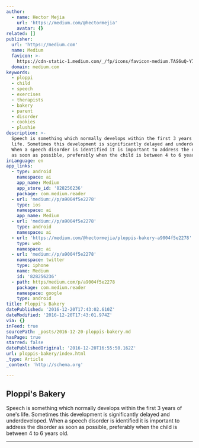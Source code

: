 ```yaml
---
author:
  - name: Hector Mejia
    url: 'https://medium.com/@hectormejia'
    avatar: {}
related: []
publisher:
  url: 'https://medium.com'
  name: Medium
  favicon: >-
    https://cdn-static-1.medium.com/_/fp/icons/favicon-medium.TAS6uQ-Y7kcKgi0xjcYHXw.ico
  domain: medium.com
keywords:
  - ploppi
  - child
  - speech
  - exercises
  - therapists
  - bakery
  - parent
  - disorder
  - cookies
  - plushie
description: >-
  Speech is something which normally develops within the first 3 years of one's
  life. Sometimes this development is significantly delayed and underdeveloped.
  When a speech disorder is identified it is important to address the disorder
  as soon as possible, preferably when the child is between 4 to 6 years old.
inLanguage: en
app_links:
  - type: android
    namespace: ai
    app_name: Medium
    app_store_id: '828256236'
    package: com.medium.reader
  - url: 'medium://p/a9004f5e2278'
    type: ios
    namespace: ai
    app_name: Medium
  - url: 'medium://p/a9004f5e2278'
    type: android
    namespace: ai
  - url: 'https://medium.com/@hectormejia/ploppis-bakery-a9004f5e2278'
    type: web
    namespace: ai
  - url: 'medium://p/a9004f5e2278'
    namespace: twitter
    type: iphone
    name: Medium
    id: '828256236'
  - path: https/medium.com/p/a9004f5e2278
    package: com.medium.reader
    namespace: google
    type: android
title: Ploppi's Bakery
datePublished: '2016-12-20T17:43:02.610Z'
dateModified: '2016-12-20T17:43:01.974Z'
via: {}
inFeed: true
sourcePath: _posts/2016-12-20-ploppis-bakery.md
hasPage: true
starred: false
datePublishedOriginal: '2016-12-20T16:55:50.162Z'
url: ploppis-bakery/index.html
_type: Article
_context: 'http://schema.org'

---
```

<article style=""><h1>Ploppi's Bakery</h1><p>Speech is something which normally develops within the first 3 years of one's life. Sometimes this development is significantly delayed and underdeveloped. When a speech disorder is identified it is important to address the disorder as soon as possible, preferably when the child is between 4 to 6 years old.</p></article>

---